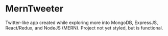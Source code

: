 # MernTweeter


Twitter-like app created while exploring more into MongoDB, ExpressJS, React/Redux, and NodeJS (MERN). Project not yet styled, but is functional.
